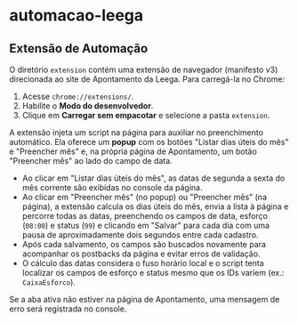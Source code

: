 # automacao-leega

## Extensão de Automação

O diretório `extension` contém uma extensão de navegador (manifesto v3) direcionada ao site de Apontamento da Leega. Para carregá-la no Chrome:

1. Acesse `chrome://extensions/`.
2. Habilite o **Modo do desenvolvedor**.
3. Clique em **Carregar sem empacotar** e selecione a pasta `extension`.

A extensão injeta um script na página para auxiliar no preenchimento automático. Ela oferece um **popup** com os botões "Listar dias úteis do mês" e "Preencher mês" e, na própria página de Apontamento, um botão "Preencher mês" ao lado do campo de data.

- Ao clicar em "Listar dias úteis do mês", as datas de segunda a sexta do mês corrente são exibidas no console da página.
- Ao clicar em "Preencher mês" (no popup) ou "Preencher mês" (na página), a extensão calcula os dias úteis do mês, envia a lista à página e percorre todas as datas, preenchendo os campos de data, esforço (`08:00`) e status (`99`) e clicando em "Salvar" para cada dia com uma pausa de aproximadamente dois segundos entre cada cadastro.
- Após cada salvamento, os campos são buscados novamente para acompanhar os postbacks da página e evitar erros de validação.
- O cálculo das datas considera o fuso horário local e o script tenta localizar os campos de esforço e status mesmo que os IDs variem (ex.: `CaixaEsforco`).

Se a aba ativa não estiver na página de Apontamento, uma mensagem de erro será registrada no console.
